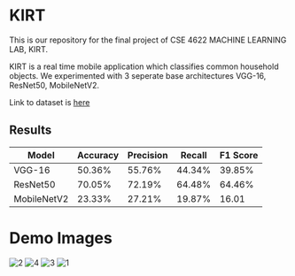 # KIRT

This is our repository for the final project of CSE 4622 MACHINE LEARNING LAB, KIRT.

KIRT is a real time mobile application which classifies common household objects. We experimented with 3 seperate base architectures VGG-16, ResNet50, MobileNetV2.

Link to dataset is [here](https://www.kaggle.com/datasets/wangziang/waste-pictures) 

## Results

| Model  | Accuracy | Precision | Recall | F1 Score |
| ------------- | ------------- | ------------- | ------------- | ------------- | 
| VGG-16  | 50.36%  | 55.76% | 44.34% | 39.85% |
| ResNet50  | 70.05%  | 72.19% | 64.48% | 64.46% |
| MobileNetV2  | 23.33%  | 27.21% | 19.87% | 16.01 |


# Demo Images

![2](https://user-images.githubusercontent.com/75680423/169159017-f7ff5085-7dd3-4d46-b312-10d466c7adb8.jpg)
![4](https://user-images.githubusercontent.com/75680423/169159026-34572179-4bb9-4d8d-8f28-1961e19fd635.jpg)
![3](https://user-images.githubusercontent.com/75680423/169159047-0e4cdf2b-b728-46d2-a881-891bf1bbd842.jpg)
![1](https://user-images.githubusercontent.com/75680423/169159134-ae253feb-5074-4826-ba4a-3c766d6e2c05.jpg)


